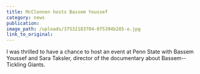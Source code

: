 ```yaml
---
title: McClennen hosts Bassem Youssef
category: news
publication:
image_path: /uploads/37532183704-0f5394b285-o.jpg
link_to_original:
---
```



I was thrilled to have a chance to host an event at Penn State with Bassem Youssef and Sara Taksler, director of the documentary about Bassem--Tickling Giants.